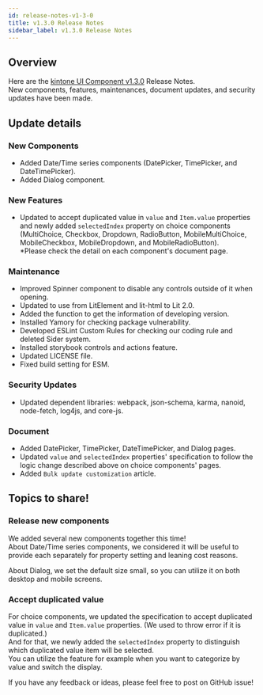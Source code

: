 ```yaml
---
id: release-notes-v1-3-0
title: v1.3.0 Release Notes
sidebar_label: v1.3.0 Release Notes
---
```


## Overview

Here are the [kintone UI Component v1.3.0](https://github.com/kintone-labs/kintone-ui-component/releases/tag/v1.3.0) Release Notes.<br/>
New components, features, maintenances, document updates, and security updates have been made.

## Update details
### New Components
- Added Date/Time series components (DatePicker, TimePicker, and DateTimePicker).
- Added Dialog component.

### New Features
- Updated to accept duplicated value in `value` and `Item.value` properties and newly added `selectedIndex` property on choice components (MultiChoice, Checkbox, Dropdown, RadioButton, MobileMultiChoice, MobileCheckbox, MobileDropdown, and MobileRadioButton).<br/>
  *Please check the detail on each component's document page.

### Maintenance
- Improved Spinner component to disable any controls outside of it when opening.
- Updated to use from LitElement and lit-html to Lit 2.0.
- Added the function to get the information of developing version.
- Installed Yamory for checking package vulnerability.
- Developed ESLint Custom Rules for checking our coding rule and deleted Sider system.
- Installed storybook controls and actions feature.
- Updated LICENSE file.
- Fixed build setting for ESM.

### Security Updates
- Updated dependent libraries: webpack, json-schema, karma, nanoid, node-fetch, log4js, and core-js.

### Document
- Added DatePicker, TimePicker, DateTimePicker, and Dialog pages.
- Updated `value` and `selectedIndex` properties' specification to follow the logic change described above on choice components' pages.
- Added `Bulk update customization` article.

## Topics to share!

### Release new components
We added several new components together this time!<br/>
About Date/Time series components, we considered it will be useful to provide each separately for property setting and leaning cost reasons.

About Dialog, we set the default size small, so you can utilize it on both desktop and mobile screens.

### Accept duplicated value
For choice components, we updated the specification to accept duplicated value in `value` and `Item.value` properties. (We used to throw error if it is duplicated.)<br/>
And for that, we newly added the `selectedIndex` property to distinguish which duplicated value item will be selected.<br/>
You can utilize the feature for example when you want to categorize by value and switch the display.

If you have any feedback or ideas, please feel free to post on GitHub issue!
